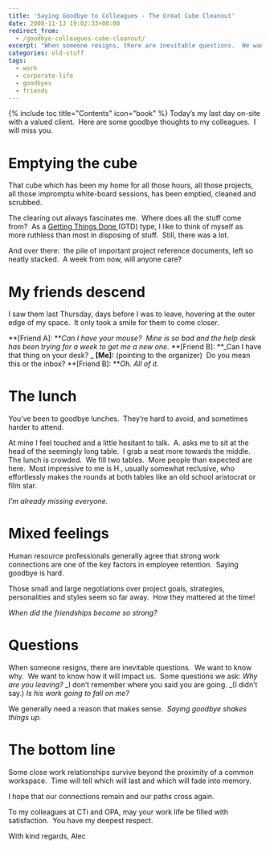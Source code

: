 ```yaml
---
title: 'Saying Goodbye to Colleagues - The Great Cube Cleanout'
date: 2008-11-13 19:02:33+00:00
redirect_from:
  - /goodbye-colleagues-cube-cleanout/
excerpt: "When someone resigns, there are inevitable questions.  We want to know why.  We want to know how it will impact us.  Some questions we ask"
categories: old-stuff
tags: 
  - work
  - corporate-life
  - goodbyes
  - friends
---
```

{% include toc title="Contents" icon="book" %}
Today’s my last day on-site with a valued client.  Here are some goodbye thoughts to my colleagues.  I will miss you.

# Emptying the cube

That cube which has been my home for all those hours, all those projects, all those impromptu white-board sessions, has been emptied, cleaned and scrubbed.

The clearing out always fascinates me.  Where does all the stuff come from?  As a [Getting Things Done ](http://www.43folders.com/2004/09/08/getting-started-with-getting-things-done)(GTD) type, I like to think of myself as more ruthless than most in disposing of stuff.  Still, there was a lot.

And over there:  the pile of important project reference documents, left so neatly stacked.  A week from now, will anyone care?

# My friends descend

I saw them last Thursday, days before I was to leave, hovering at the outer edge of my space.  It only took a smile for them to come closer.

**[Friend A]: **_Can I have your mouse?  Mine is so bad and the help desk has been trying for a week to get me a new one._
**[Friend B]: **_Can I have that thing on your desk? _
**[Me]:** (pointing to the organizer)  Do you mean this or the inbox?
**[Friend B]: **_Oh. All of it._

# The lunch

You’ve been to goodbye lunches.  They’re hard to avoid, and sometimes harder to attend.

At mine I feel touched and a little hesitant to talk.  A. asks me to sit at the head of the seemingly long table.  I grab a seat more towards the middle.   The lunch is crowded.  We fill two tables.  More people than expected are here.  Most impressive to me is H., usually somewhat reclusive, who effortlessly makes the rounds at both tables like an old school aristocrat or film star.

_I’m already missing everyone._

# Mixed feelings

Human resource professionals generally agree that strong work connections are one of the key factors in employee retention.  Saying goodbye is hard.

Those small and large negotiations over project goals, strategies, personalities and styles seem so far away.  How they mattered at the time!

_When did the friendships become so strong?_

# Questions

When someone resigns, there are inevitable questions.  We want to know why.  We want to know how it will impact us.  Some questions we ask:
_Why are you leaving?_
_I don’t remember where you said you are going. _(I didn’t say.)
_Is his work going to fall on me?_

We generally need a reason that makes sense.  _Saying goodbye shakes things up._

# The bottom line

Some close work relationships survive beyond the proximity of a common workspace.  Time will tell which will last and which will fade into memory.

I hope that our connections remain and our paths cross again.

To my colleagues at CTi and OPA, may your work life be filled with satisfaction.  You have my deepest respect.

With kind regards,
Alec
